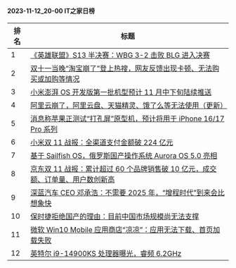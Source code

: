 #### 2023-11-12_20-00  IT之家日榜

| 排名 | 标题|
| --- | ---|
| 1 | [《英雄联盟》S13 半决赛：WBG 3-2 击败 BLG 进入决赛](https://www.ithome.com/0/731/890.htm) |
| 2 | [双十一当晚“淘宝崩了”登上热搜，网友反馈出现卡顿、无法购买或加购等情况](https://www.ithome.com/0/731/912.htm) |
| 3 | [小米澎湃 OS 开发版第一批机型预计 11 月中下旬陆续推送](https://www.ithome.com/0/731/933.htm) |
| 4 | [阿里云崩了，阿里云盘、天猫精灵、饿了么等无法使用（更新）](https://www.ithome.com/0/732/003.htm) |
| 5 | [消息称苹果正测试“打孔屏”原型机，预计将用于 iPhone 16/17 Pro 系列](https://www.ithome.com/0/731/967.htm) |
| 6 | [小米双 11 战报：全渠道支付金额破 224 亿元](https://www.ithome.com/0/731/927.htm) |
| 7 | [基于 Sailfish OS，俄罗斯国产操作系统 Aurora OS 5.0 亮相](https://www.ithome.com/0/731/921.htm) |
| 8 | [京东双 11 战报：累计超过 60 个品牌销售破 10 亿元，成交额、订单量、用户数创新高](https://www.ithome.com/0/731/924.htm) |
| 9 | [深蓝汽车 CEO 邓承浩：不需要 2025 年，“增程时代”到来会比想象快](https://www.ithome.com/0/731/923.htm) |
| 10 | [保时捷拒绝国产的理由：目前中国市场规模尚无法支撑](https://www.ithome.com/0/731/963.htm) |
| 11 | [微软 Win10 Mobile 应用商店“凉凉”：应用无法下载、首页加载失败](https://www.ithome.com/0/731/969.htm) |
| 12 | [英特尔 i9-14900KS 处理器曝光，睿频 6.2GHz](https://www.ithome.com/0/731/908.htm) |
